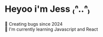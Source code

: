 ###

<h1 align="left">Heyoo i'm Jess ₍ᐢ..ᐢ₎</h1>

###

<p align="left">🌱 Creating bugs since 2024<br>🍷 I'm currently learning Javascript and React</p>

###
<!--
**baniiiiiii/baniiiiiii** is a ✨ _special_ ✨ repository because its `README.md` (this file) appears on your GitHub profile.

Here are some ideas to get you started:

- 🔭 I’m currently working on ...
- 🌱 I’m currently learning ...
- 👯 I’m looking to collaborate on ...
- 🤔 I’m looking for help with ...
- 💬 Ask me about ...
- 📫 How to reach me: ...
- 😄 Pronouns: ...
- ⚡ Fun fact: ...
-->
